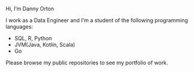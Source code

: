 Hi, I’m Danny Orton

I work as a Data Engineer and I'm a student of the following programming languages:

* SQL, R, Python
* JVM(Java, Kotlin, Scala)
* Go

Please browse my public repositories to see my portfolio of work.
